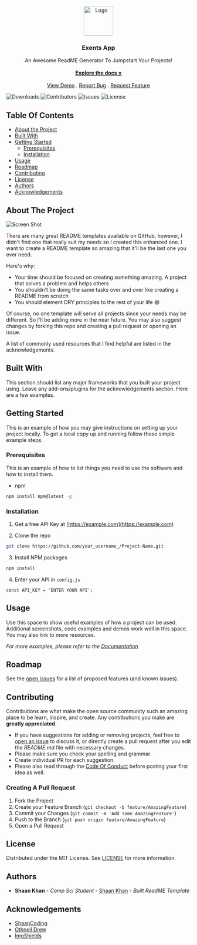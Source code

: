 <br/>
<p align="center">
  <a href="https://github.com/ShaanCoding/ReadME-Generator">
    <img src="images/logo.png" alt="Logo" width="80" height="80">
  </a>

  <h3 align="center">Exents App</h3>

  <p align="center">
    An Awesome ReadME Generator To Jumpstart Your Projects!
    <br/>
    <br/>
    <a href="https://github.com/ShaanCoding/ReadME-Generator"><strong>Explore the docs »</strong></a>
    <br/>
    <br/>
    <a href="https://github.com/ShaanCoding/ReadME-Generator">View Demo</a>
    .
    <a href="https://github.com/ShaanCoding/ReadME-Generator/issues">Report Bug</a>
    .
    <a href="https://github.com/ShaanCoding/ReadME-Generator/issues">Request Feature</a>
  </p>
</p>

![Downloads](https://img.shields.io/github/downloads/ShaanCoding/ReadME-Generator/total) ![Contributors](https://img.shields.io/github/contributors/ShaanCoding/ReadME-Generator?color=dark-green) ![Issues](https://img.shields.io/github/issues/ShaanCoding/ReadME-Generator) ![License](https://img.shields.io/github/license/ShaanCoding/ReadME-Generator) 

## Table Of Contents

* [About the Project](#about-the-project)
* [Built With](#built-with)
* [Getting Started](#getting-started)
  * [Prerequisites](#prerequisites)
  * [Installation](#installation)
* [Usage](#usage)
* [Roadmap](#roadmap)
* [Contributing](#contributing)
* [License](#license)
* [Authors](#authors)
* [Acknowledgements](#acknowledgements)

## About The Project

![Screen Shot](images/screenshot.png)

There are many great README templates available on GitHub, however, I didn't find one that really suit my needs so I created this enhanced one. I want to create a README template so amazing that it'll be the last one you ever need.

Here's why:

* Your time should be focused on creating something amazing. A project that solves a problem and helps others
* You shouldn't be doing the same tasks over and over like creating a README from scratch
* You should element DRY principles to the rest of your life :smile:

Of course, no one template will serve all projects since your needs may be different. So I'll be adding more in the near future. You may also suggest changes by forking this repo and creating a pull request or opening an issue.

A list of commonly used resources that I find helpful are listed in the acknowledgements.

## Built With

This section should list any major frameworks that you built your project using. Leave any add-ons/plugins for the acknowledgements section. Here are a few examples.

## Getting Started

This is an example of how you may give instructions on setting up your project locally.
To get a local copy up and running follow these simple example steps.

### Prerequisites

This is an example of how to list things you need to use the software and how to install them.

* npm

```sh
npm install npm@latest -g
```

### Installation

1. Get a free API Key at [https://example.com](https://example.com)

2. Clone the repo

```sh
git clone https://github.com/your_username_/Project-Name.git
```

3. Install NPM packages

```sh
npm install
```

4. Enter your API in `config.js`

```JS
const API_KEY = 'ENTER YOUR API';
```

## Usage

Use this space to show useful examples of how a project can be used. Additional screenshots, code examples and demos work well in this space. You may also link to more resources.

_For more examples, please refer to the [Documentation](https://example.com)_

## Roadmap

See the [open issues](https://github.com/ShaanCoding/ReadME-Generator/issues) for a list of proposed features (and known issues).

## Contributing

Contributions are what make the open source community such an amazing place to be learn, inspire, and create. Any contributions you make are **greatly appreciated**.
* If you have suggestions for adding or removing projects, feel free to [open an issue](https://github.com/ShaanCoding/ReadME-Generator/issues/new) to discuss it, or directly create a pull request after you edit the *README.md* file with necessary changes.
* Please make sure you check your spelling and grammar.
* Create individual PR for each suggestion.
* Please also read through the [Code Of Conduct](https://github.com/ShaanCoding/ReadME-Generator/blob/main/CODE_OF_CONDUCT.md) before posting your first idea as well.

### Creating A Pull Request

1. Fork the Project
2. Create your Feature Branch (`git checkout -b feature/AmazingFeature`)
3. Commit your Changes (`git commit -m 'Add some AmazingFeature'`)
4. Push to the Branch (`git push origin feature/AmazingFeature`)
5. Open a Pull Request

## License

Distributed under the MIT License. See [LICENSE](https://github.com/ShaanCoding/ReadME-Generator/blob/main/LICENSE.md) for more information.

## Authors

* **Shaan Khan** - *Comp Sci Student* - [Shaan Khan](https://github.com/ShaanCoding/) - *Built ReadME Template*

## Acknowledgements

* [ShaanCoding](https://github.com/ShaanCoding/)
* [Othneil Drew](https://github.com/othneildrew/Best-README-Template)
* [ImgShields](https://shields.io/)
